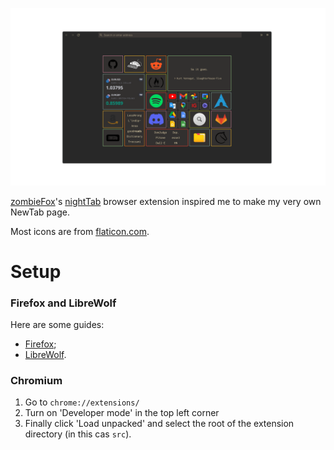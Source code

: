 ![](screenshots/NewTab-v1.3.png)

[zombieFox](https://github.com/zombieFox)'s [nightTab](https://github.com/zombieFox/nightTab) browser extension inspired me to make my very own NewTab page.

Most icons are from [flaticon.com](https://www.flaticon.com/).

# Setup

### Firefox and LibreWolf

Here are some guides:
- [Firefox](https://peterries.net/blog/firefox-set-file-as-home/);
- [LibreWolf](https://codetea.com/a-guide-to-make-librewolf-have-a-different-start-page-for-the-homepage-and-new-tabs/).

### Chromium

1. Go to `chrome://extensions/`
2. Turn on 'Developer mode' in the top left corner
3. Finally click 'Load unpacked' and select the root of the extension directory (in this cas `src`).
